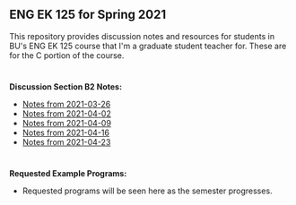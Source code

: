 ## ENG EK 125 for Spring 2021  
This repository provides discussion notes and resources for students in BU's ENG EK 125 course that I'm a graduate student teacher for. These are for the C portion of the course.

#
**Discussion Section B2 Notes:**
- [Notes from 2021-03-26]()
- [Notes from 2021-04-02]()
- [Notes from 2021-04-09]()
- [Notes from 2021-04-16]()
- [Notes from 2021-04-23]()

#
**Requested Example Programs:**
- Requested programs will be seen here as the semester progresses.
